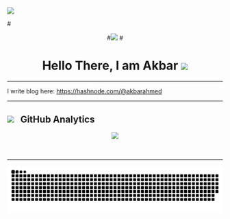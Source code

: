 <div>
<img align="center" src="https://i.imgur.com/4ASafy0.png">
</div>


#<div id="header" align="center">
  #<img src="https://media.giphy.com/media/RbDKaczqWovIugyJmW/giphy.gif" width="280"/>
#</div>

 <h1 align="center">
  Hello There, I am Akbar 
  <img src="https://media.giphy.com/media/hvRJCLFzcasrR4ia7z/giphy.gif" width="30px"/>
</h1>


---

I write blog here:
https://hashnode.com/@akbarahmed


---

## <img src="https://media0.giphy.com/media/YZuPLv7YPBzBRXuWnf/giphy.gif?cid=ecf05e47b1vr1pwvpcs8wfyoilhcn8g0nj1jyqo13mhb5dcg&rid=giphy.gif&ct=s" width="40"> &nbsp; **GitHub Analytics**



<p align="center">
 <img height="160em" src="https://github-readme-streak-stats.herokuapp.com/?user=Akbar-Ahmed&theme=dark&hide_border=false"/>
</p>

<br/>
<hr/>


<p align="center">
<picture>
  <source media="(prefers-color-scheme: dark)" srcset="https://raw.githubusercontent.com/platane/platane/output/github-contribution-grid-snake-dark.svg">
  <source media="(prefers-color-scheme: light)" srcset="https://raw.githubusercontent.com/platane/platane/output/github-contribution-grid-snake.svg">
  <img alt="github contribution grid snake animation" src="https://raw.githubusercontent.com/platane/platane/output/github-contribution-grid-snake.svg">
</picture>
</p>
